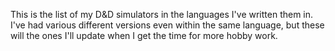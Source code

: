 This is the list of my D&D simulators in the languages I've written them in. I've had various different versions even within the same language, but these will the ones I'll
update when I get the time for more hobby work.

